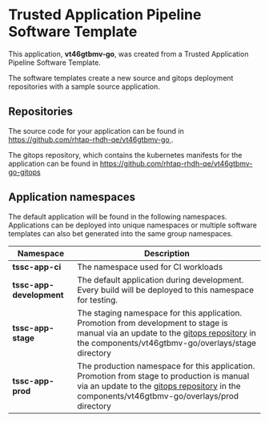 # Trusted Application Pipeline Software Template

This application, **vt46gtbmv-go**, was created from a Trusted Application Pipeline Software Template.

The software templates create a new source and gitops deployment repositories with a sample source application. 

## Repositories

The source code for your application can be found in [https://github.com/rhtap-rhdh-qe/vt46gtbmv-go ](https://github.com/rhtap-rhdh-qe/vt46gtbmv-go ).
 
The gitops repository, which contains the kubernetes manifests for the application can be found in 
[https://github.com/rhtap-rhdh-qe/vt46gtbmv-go-gitops ](https://github.com/rhtap-rhdh-qe/vt46gtbmv-go-gitops ) 

## Application namespaces 

The default application will be found in the following namespaces. Applications can be deployed into unique namespaces or multiple software templates can also bet generated into the same group namespaces.  

|  Namespace   |  Description   |  
| -------- | -------- |
| **tssc-app-ci** | The namespace used for CI workloads |
| **tssc-app-development** | The default application during development. Every build will be deployed to this namespace for testing. |
| **tssc-app-stage** | The staging namespace for this application. Promotion from development to stage is manual via an update to the [gitops repository](https://github.com/rhtap-rhdh-qe/vt46gtbmv-go-gitops ) in the components/vt46gtbmv-go/overlays/stage directory |
| **tssc-app-prod** | The production namespace for this application. Promotion from stage to production is manual via an update to the [gitops repository](https://github.com/rhtap-rhdh-qe/vt46gtbmv-go-gitops ) in the components/vt46gtbmv-go/overlays/prod directory |